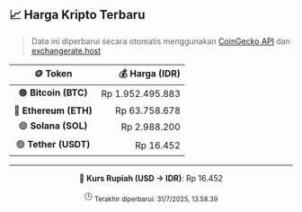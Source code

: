 

<!-- HARGA_KRIPTO -->
## 📈 Harga Kripto Terbaru

> Data ini diperbarui secara otomatis menggunakan [CoinGecko API](https://www.coingecko.com/) dan [exchangerate.host](https://exchangerate.host/)

<div align="center">

| 🪙 Token | 💰 Harga (IDR) |
|:------:|---------------:|
| 🟠 **Bitcoin (BTC)**   | Rp 1.952.495.883 |
| 🔵 **Ethereum (ETH)**  | Rp 63.758.678 |
| 🟣 **Solana (SOL)**    | Rp 2.988.200 |
| 🟢 **Tether (USDT)**   | Rp 16.452 |

---

💱 **Kurs Rupiah (USD → IDR)**: Rp 16.452

🕒 <sub>Terakhir diperbarui: 31/7/2025, 13.58.39</sub>

</div>
<!-- /HARGA_KRIPTO -->
